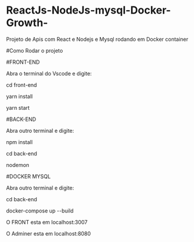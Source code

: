 # ReactJs-NodeJs-mysql-Docker-Growth-

Projeto de Apis com React e Nodejs e Mysql rodando em Docker container


#Como Rodar o projeto


#FRONT-END


Abra o terminal do Vscode e digite:

  cd front-end
  
  yarn install
  
  yarn start
  
  
  
#BACK-END	

Abra outro terminal e digite:

  npm install
  
  cd back-end
  
  nodemon
  
#DOCKER MYSQL

Abra outro terminal e digite:

  cd back-end
  
  docker-compose up --build
  
  
O FRONT esta em localhost:3007

O Adminer esta em localhost:8080

  
  
